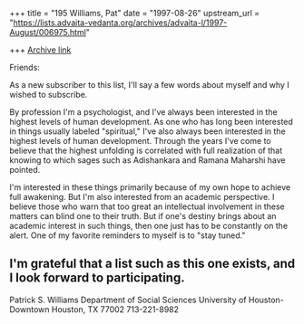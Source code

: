 +++
title = "195 Williams, Pat"
date = "1997-08-26"
upstream_url = "https://lists.advaita-vedanta.org/archives/advaita-l/1997-August/006975.html"

+++
[Archive link](https://lists.advaita-vedanta.org/archives/advaita-l/1997-August/006975.html)

Friends:

As a new subscriber to this list, I'll say a few words about myself and
why I wished to subscribe.

By profession I'm a psychologist, and I've always been interested in the
highest levels of human development.  As one who has long been
interested in things usually labeled "spiritual," I've also always been
interested in the highest levels of human development.  Through the
years I've come to believe that the highest unfolding is correlated with
full realization of that knowing to which sages such as Adishankara and
Ramana Maharshi have pointed.

I'm interested in these things primarily because of my own hope to
achieve full awakening.  But I'm also interested from an academic
perspective.  I believe those who warn that too great an intellectual
involvement in these matters can blind one to their truth.  But if one's
destiny brings about an academic interest in such things, then one just
has to be constantly on the alert.  One of my favorite reminders to
myself is to "stay tuned."

I'm grateful that a list such as this one exists, and I look forward to
participating.
----------
Patrick S. Williams
Department of Social Sciences
University of Houston-Downtown
Houston, TX 77002
713-221-8982

